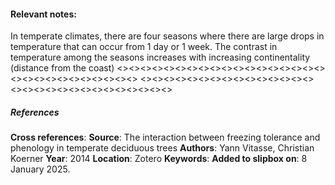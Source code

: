 #### **Relevant notes**:
In temperate climates, there are four seasons where there are large drops in temperature that can occur from 1 day or 1 week. The contrast in temperature among the seasons increases with increasing continentality (distance from the coast)
<><><><><><><><><><><><><><><><><><><><><><><><><><><><><>
<><><><><><><><><><><><><><><><><><><><><><><><><><><><><>
##### References
**Cross references**: 
**Source**: The interaction between freezing tolerance and phenology in temperate deciduous trees
**Authors**: Yann Vitasse, Christian Koerner
**Year**: 2014
**Location**: Zotero
**Keywords**:
**Added to slipbox on**: 8 January 2025. 

